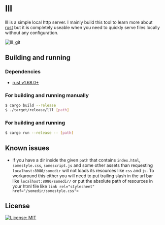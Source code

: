 # lll
lll is a simple local http server. I mainly build this tool to learn more about [rust](https://www.rust-lang.org) but it is completely useable when you need to quickly serve files locally without any configuration. 

![lll_git](https://user-images.githubusercontent.com/42384293/224496530-19f6daa0-b66f-427d-aa2c-8183194e00db.png)

## Building and running
### Dependencies
- [rust v1.68.0+](https://www.rust-lang.org/)

### For building and running manually
```bash
$ cargo build --release
$ ./target/release/lll [path]
```
### For building and running
```bash
$ cargo run --release -- [path]
```

## Known issues
- If you have a dir inside the given `path` that contains `index.html`, `somestyle.css`, `somescript.js` and some other assets than requesting `localhost:8080/somedir` will not loads its resources like `css` and `js`. To workaround this either you will need to put trailing slash in the url bar like `localhost:8080/somedir/` or put the absolute path of resources in your html file like `link rel="stylesheet" href="/somedir/somestyle.css">` 

## License
 [![License: MIT](https://img.shields.io/badge/License-MIT-yellow.svg)](https://opensource.org/licenses/MIT)
